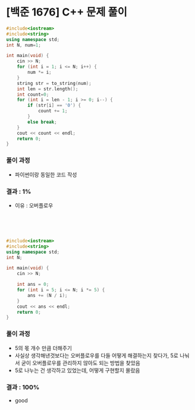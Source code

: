 # [백준 1676] C++ 문제 풀이
```cpp
#include<iostream>
#include<string>
using namespace std;
int N, num=1;

int main(void) {
	cin >> N;
	for (int i = 1; i <= N; i++) {
		num *= i;
	}
	string str = to_string(num);
	int len = str.length();
	int count=0;
	for (int i = len - 1; i >= 0; i--) {
		if (str[i] == '0') {
			count += 1;
		}
		else break;
	}
	cout << count << endl;
	return 0; 
}
```
### 풀이 과정
- 파이썬이랑 동일한 코드 작성
### 결과 : 1%
- 이유 : 오버플로우

<br>
<br>
<br>

```cpp
#include<iostream>
#include<string>
using namespace std;
int N;

int main(void) {
	cin >> N;

	int ans = 0;
	for (int i = 5; i <= N; i *= 5) {
		ans += (N / i);
	}
	cout << ans << endl;
	return 0; 
}
```
### 풀이 과정
- 5의 몫 개수 만큼 더해주기
- 사실상 생각해낸것보다는 오버플로우를 다들 어떻게 해결하는지 찾다가, 5로 나눠서 굳이 오버플로우를 관리하지 않아도 되는 방법을 찾았음
- 5로 나누는 건 생각하고 있었는데, 어떻게 구현할지 몰랐음
### 결과 : 100%
- good
